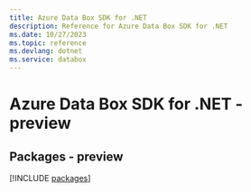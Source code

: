 ```yaml
---
title: Azure Data Box SDK for .NET
description: Reference for Azure Data Box SDK for .NET
ms.date: 10/27/2023
ms.topic: reference
ms.devlang: dotnet
ms.service: databox
---
```

# Azure Data Box SDK for .NET - preview
## Packages - preview
[!INCLUDE [packages](data-box-index.md)]